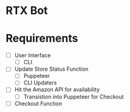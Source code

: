 # RTX Bot

# Requirements

- [ ] User Interface
  - [ ] CLI
- [ ] Update Store Status Function
  - [ ] Puppeteer
  - [ ] CLI Updaters
- [ ] Hit the Amazon API for availability
  - [ ] Transistion into Puppeteer for Checkout
- [ ] Checkout Function
